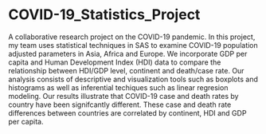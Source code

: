 # COVID-19_Statistics_Project
A collaborative research project on the COVID-19 pandemic. 
In this project, my team uses statistical techniques in SAS to examine COVID-19 population adjusted parameters in Asia, Africa and Europe. We incorporate GDP per capita and Human Development Index (HDI) data to compare the relationship between HDI/GDP level, continent and death/case rate. Our analysis consists of descriptive and visualization tools such as boxplots and  histograms as well as inferential techiques such as linear regresion modeling. Our results illustrate that COVID-19 case and death rates by country have been signifcantly different. These case and death rate differences between countries are correlated by continent, HDI and GDP per capita.  
